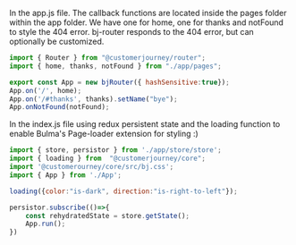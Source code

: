 In the app.js file. The callback functions are located inside the pages folder within the app folder. We have one for home, one for thanks and notFound to style the 404 error. bj-router responds to the 404 error, but can optionally be customized.

```javascript
import { Router } from "@customerjourney/router";
import { home, thanks, notFound } from "./app/pages";

export const App = new bjRouter({ hashSensitive:true});
App.on('/', home);
App.on('/#thanks', thanks).setName("bye");
App.onNotFound(notFound);
```

In the index.js file using redux persistent state and the loading function to enable Bulma's Page-loader extension for styling :)

```javascript
import { store, persistor } from './app/store/store';
import { loading } from  "@customerjourney/core";
import '@customerourney/core/src/bj.css';
import { App } from './App';

loading({color:"is-dark", direction:"is-right-to-left"});

persistor.subscribe(()=>{
    const rehydratedState = store.getState();  
    App.run();
})
```